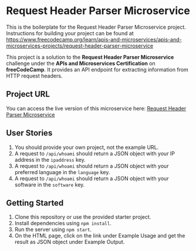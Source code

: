# Request Header Parser Microservice

This is the boilerplate for the Request Header Parser Microservice project. Instructions for building your project can be found at https://www.freecodecamp.org/learn/apis-and-microservices/apis-and-microservices-projects/request-header-parser-microservice

This project is a solution to the **Request Header Parser Microservice** challenge under the **APIs and Microservices Certification** on **freeCodeCamp**. It provides an API endpoint for extracting information from HTTP request headers.

## Project URL

You can access the live version of this microservice here: [Request Header Parser Microservice](https://fcc-header-parser-microservice.vercel.app/)

## User Stories

1. You should provide your own project, not the example URL.
2. A request to `/api/whoami` should return a JSON object with your IP address in the `ipaddress` key.
3. A request to `/api/whoami` should return a JSON object with your preferred language in the `language` key.
4. A request to `/api/whoami` should return a JSON object with your software in the `software` key.

## Getting Started

1. Clone this repository or use the provided starter project.
2. Install dependencies using `npm install`.
3. Run the server using `npm start`.
4. On the HTML page, click on the link under Example Usage and get the result as JSON object under Example Output.
